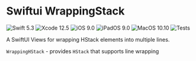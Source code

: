 # Swiftui WrappingStack

![Swift 5.3](https://img.shields.io/badge/Swift-5.3-FA5B2C) ![Xcode 12.5](https://img.shields.io/badge/Xcode-12-44B3F6) ![iOS 9.0](https://img.shields.io/badge/iOS-8.0-178DF6) ![iPadOS 9.0](https://img.shields.io/badge/iPadOS-8.0-178DF6) ![MacOS 10.10](https://img.shields.io/badge/MacOS-10.10-178DF6) ![Tests](https://github.com/diniska/swiftui-system-colors/workflows/Build%20&%20Test/badge.svg)

A SwiftUI Views for wrapping HStack elements into multiple lines.

`WrappingHStack` - provides `HStack` that supports line wrapping
